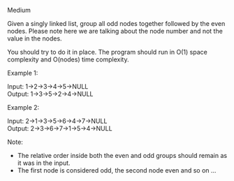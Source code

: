 Medium

Given a singly linked list, group all odd nodes together followed by the even nodes. Please note here we are talking about the node number and not the value in the nodes.

You should try to do it in place. The program should run in O(1) space complexity and O(nodes) time complexity.

Example 1:

Input: 1->2->3->4->5->NULL  
Output: 1->3->5->2->4->NULL

Example 2:

Input: 2->1->3->5->6->4->7->NULL  
Output: 2->3->6->7->1->5->4->NULL

Note:

- The relative order inside both the even and odd groups should remain as it was in the input.
- The first node is considered odd, the second node even and so on ...
